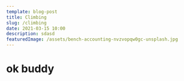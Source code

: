 ```yaml
---
template: blog-post
title: Climbing
slug: /climbing
date: 2021-03-15 10:00
description: sdasd
featuredImage: /assets/bench-accounting-nvzvopqw0gc-unsplash.jpg
---
```

<h1>ok buddy</h1>